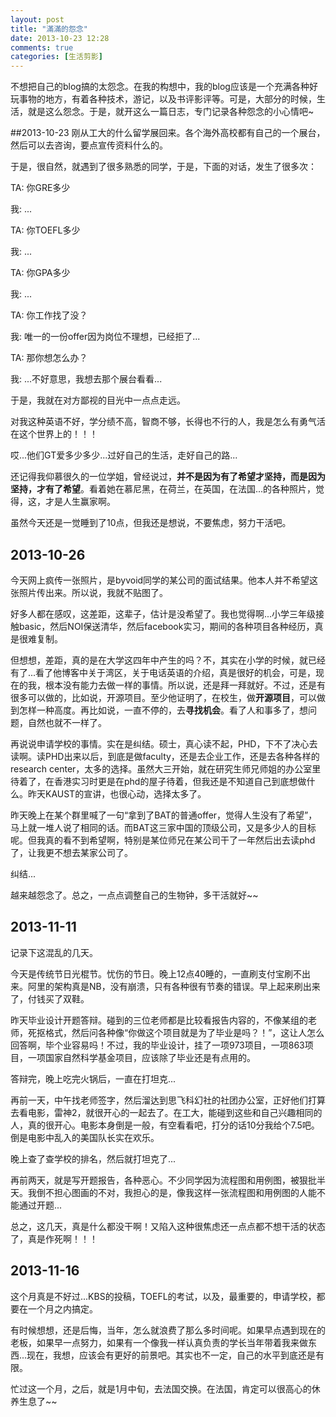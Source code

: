 ```yaml
---
layout: post
title: "滿滿的怨念"
date: 2013-10-23 12:28
comments: true
categories: [生活剪影]
---
```

不想把自己的blog搞的太怨念。在我的构想中，我的blog应该是一个充满各种好玩事物的地方，有着各种技术，游记，以及书评影评等。可是，大部分的时候，生活，就是这么怨念。于是，就开这么一篇日志，专门记录各种怨念的小心情吧~

<!--more-->

##2013-10-23
刚从工大的什么留学展回来。各个海外高校都有自己的一个展台，然后可以去咨询，要点宣传资料什么的。

于是，很自然，就遇到了很多熟悉的同学，于是，下面的对话，发生了很多次：

TA: 你GRE多少

我: ...

TA: 你TOEFL多少

我: ...

TA: 你GPA多少

我: ...

TA: 你工作找了没？

我: 唯一的一份offer因为岗位不理想，已经拒了...

TA: 那你想怎么办？

我: ...不好意思，我想去那个展台看看...

于是，我就在对方鄙视的目光中一点点走远。

对我这种英语不好，学分绩不高，智商不够，长得也不行的人，我是怎么有勇气活在这个世界上的！！！

哎...他们GT爱多少多少...过好自己的生活，走好自己的路...

还记得我仰慕很久的一位学姐，曾经说过，**并不是因为有了希望才坚持，而是因为坚持，才有了希望**。看着她在慕尼黑，在荷兰，在英国，在法国...的各种照片，觉得，这，才是人生赢家啊。

虽然今天还是一觉睡到了10点，但我还是想说，不要焦虑，努力干活吧。

## 2013-10-26

今天网上疯传一张照片，是byvoid同学的某公司的面试结果。他本人并不希望这张照片传出来。所以说，我就不贴图了。

好多人都在感叹，这差距，这辈子，估计是没希望了。我也觉得啊...小学三年级接触basic，然后NOI保送清华，然后facebook实习，期间的各种项目各种经历，真是很难复制。

但想想，差距，真的是在大学这四年中产生的吗？不，其实在小学的时候，就已经有了...看了他博客中关于湾区，关于电话英语的介绍，真是很好的机会，可是，现在的我，根本没有能力去做一样的事情。所以说，还是拜一拜就好。不过，还是有很多可以做的，比如说，开源项目。至少他证明了，在校生，做**开源项目**，可以做到怎样一种高度。再比如说，一直不停的，去**寻找机会**。看了人和事多了，想问题，自然也就不一样了。

再说说申请学校的事情。实在是纠结。硕士，真心读不起，PHD，下不了决心去读啊。读PHD出来以后，到底是做faculty，还是去企业工作，还是去各种各样的research center，太多的选择。虽然大三开始，就在研究生师兄师姐的办公室里待着了，在香港实习时更是在phd的屋子待着，但我还是不知道自己到底想做什么。昨天KAUST的宣讲，也很心动，选择太多了。

昨天晚上在某个群里喊了一句“拿到了BAT的普通offer，觉得人生没有了希望”，马上就一堆人说了相同的话。而BAT这三家中国的顶级公司，又是多少人的目标呢。但我真的看不到希望啊，特别是某位师兄在某公司干了一年然后出去读phd了，让我更不想去某家公司了。

纠结...

越来越怨念了。总之，一点点调整自己的生物钟，多干活就好~~

## 2013-11-11

记录下这混乱的几天。

今天是传统节日光棍节。忧伤的节日。晚上12点40睡的，一直刷支付宝刷不出来。阿里的架构真是NB，没有崩溃，只有各种很有节奏的错误。早上起来刷出来了，付钱买了双鞋。

昨天毕业设计开题答辩。碰到的三位老师都是比较看报告内容的，不像某组的老师，死抠格式，然后问各种像“你做这个项目就是为了毕业是吗？！”，这让人怎么回答啊，毕个业容易吗！不过，我的毕业设计，挂了一项973项目，一项863项目，一项国家自然科学基金项目，应该除了毕业还是有点用的。

答辩完，晚上吃完火锅后，一直在打坦克...

再前一天，中午找老师签字，然后溜达到思飞科幻社的社团办公室，正好他们打算去看电影，雷神2，就很开心的一起去了。在工大，能碰到这些和自己兴趣相同的人，真的很开心。电影本身倒是一般，有空看看吧，打分的话10分我给个7.5吧。倒是电影中乱入的美国队长实在欢乐。

晚上查了查学校的排名，然后就打坦克了...

再前两天，就是写开题报告，各种恶心。不少同学因为流程图和用例图，被狠批半天。我倒不担心图画的不对，我担心的是，像我这样一张流程图和用例图的人能不能通过开题...

总之，这几天，真是什么都没干啊！又陷入这种很焦虑还一点点都不想干活的状态了，真是作死啊！！！

## 2013-11-16

这个月真是不好过...KBS的投稿，TOEFL的考试，以及，最重要的，申请学校，都要在一个月之内搞定。

有时候想想，还是后悔，当年，怎么就浪费了那么多时间呢。如果早点遇到现在的老板，如果早一点努力，如果有一个像我一样认真负责的学长当年带着我来做东西...现在，我想，应该会有更好的前景吧。其实也不一定，自己的水平到底还是有限。

忙过这一个月，之后，就是1月中旬，去法国交换。在法国，肯定可以很高心的休养生息了~~

